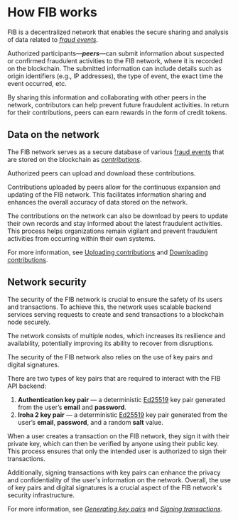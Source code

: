 # How FIB works

FIB is a decentralized network that enables the secure sharing and analysis of data related to [*fraud events*](Fraud_events.md).

Authorized participants—***peers***—can submit information about suspected or confirmed fraudulent activities to the FIB network, where it is recorded on the blockchain. The submitted information can include details such as origin identifiers (e.g., IP addresses), the type of event, the exact time the event occurred, etc.

By sharing this information and collaborating with other peers in the network, contributors can help prevent future fraudulent activities. In return for their contributions, peers can earn rewards in the form of credit tokens.

## Data on the network

The FIB network serves as a secure database of various [fraud events](Fraud_events.md) that are stored on the blockchain as [*contributions*](Contributions.md).

Authorized peers can upload and download these contributions.  

Contributions uploaded by peers allow for the continuous expansion and updating of the FIB network. This facilitates information sharing and enhances the overall accuracy of data stored on the network.

The contributions on the network can also be download by peers to update their own records and stay informed about the latest fraudulent activities. This process helps organizations remain vigilant and prevent fraudulent activities from occurring within their own systems.

For more information, see [Uploading contributions](./Tokenomics.md#uploading-fraud-events) and [Downloading contributions](./Tokenomics.md#downloading-fraud-events).

## Network security

The security of the FIB network is crucial to ensure the safety of its users and transactions. To achieve this, the network uses scalable backend services serving requests to create and send transactions to a blockchain node securely.

The network consists of multiple nodes, which increases its resilience and availability, potentially improving its ability to recover from disruptions.

The security of the FIB network also relies on the use of key pairs and digital signatures.

There are two types of key pairs that are required to interact with the FIB API backend:

1. **Authentication key pair** — a deterministic [Ed25519](https://en.wikipedia.org/wiki/EdDSA) key pair generated from the user’s **email** and **password**.
2. **Iroha 2 key pair** — a deterministic [Ed25519](https://en.wikipedia.org/wiki/EdDSA) key pair generated from the user’s **email**, **password**, and a random **salt** value.

When a user creates a transaction on the FIB network, they sign it with their private key, which can then be verified by anyone using their public key. This process ensures that only the intended user is authorized to sign their transactions.

Additionally, signing transactions with key pairs can enhance the privacy and confidentiality of the user's information on the network. Overall, the use of key pairs and digital signatures is a crucial aspect of the FIB network's security infrastructure.

For more information, see *[Generating key pairs](../Tutorials/Generating_key_pairs.md)* and *[Signing transactions](../Tutorials/Signing_transactions.md)*.
